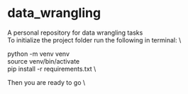 # data_wrangling
A personal repository for data wrangling tasks \
To initialize the project folder run the following in terminal: \

python -m venv venv \
source venv/bin/activate \
pip install -r requirements.txt \

Then you are ready to go \